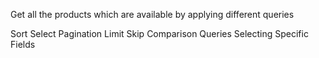 Get all the products which are available by applying different queries

Sort
Select
Pagination
Limit
Skip
Comparison Queries
Selecting Specific Fields